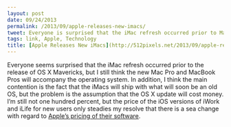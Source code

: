 ```yaml
---
layout: post
date: 09/24/2013
permalink: /2013/09/apple-releases-new-imacs/
tweet: Everyone is surprised that the iMac refresh occurred prior to Mavericks; I'm not.
tags: link, Apple, Technology
title: [Apple Releases New iMacs](http://512pixels.net/2013/09/apple-refreshes-imac-line/)
---
```


<p>Everyone seems surprised that the iMac refresh occurred prior to the release of OS X Mavericks, but I still think the new Mac Pro and MacBook Pros will accompany the operating system. In addition, I think the main contention is the fact that the iMacs will ship with what will soon be an old OS, but the problem is the assumption that the OS X update will cost money. I&#8217;m still not one hundred percent, but the price of the iOS versions of iWork and iLife for new users only steadies my resolve that there is a sea change with regard to <a href="/2013/07/free" title="Free - Engineered Eloquence">Apple&#8217;s pricing of their software</a>.</p>